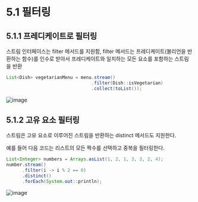  # 5.1 필터링

 ## 5.1.1 프레디케이트로 필터링
 
 스트림 인터페이스는 filter 메서드를 지원함, filter 메서드는 프레디케이트(불리언을 반환하는 함수)를 인수로 받아서 프레디케이트와 일치하는 모든 요소를 포함하는 스트림을 반환

 ```java
 List<Dish> vegetarianMenu = menu.stream()
                                 .filter(Dish::isVegetarian)
                                 .collect(toList());
 ```

 ![image](https://github.com/yummy-cs/modern-java-in-action/assets/54580802/2888d8f6-f8d8-4768-837a-b88eb7d3caed)


## 5.1.2 고유 요소 필터링

스트림은 고유 요소로 이루어진 스트림을 반환하는 distinct 메서드도 지원한다.

예를 들어 다음 코드는 리스트의 모든 짝수를 선택하고 중복을 필터링한다.

```java
List<Integer> numbers = Arrays.asList(1, 2, 1, 3, 3, 2, 4);
number.stream()
      .filter(i -> i % 2 == 0)
      .distinct()
      .forEach(System.out::println);
```

![image](https://github.com/yummy-cs/modern-java-in-action/assets/54580802/2414cd50-4448-4b77-a491-5554c36b3f03)
